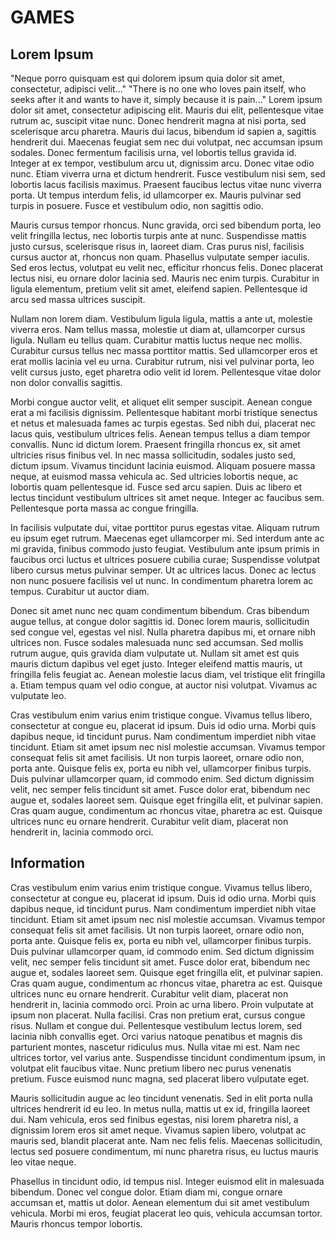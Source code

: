 # GAMES

## Lorem Ipsum

"Neque porro quisquam est qui dolorem ipsum quia dolor sit amet, consectetur, adipisci velit..."
"There is no one who loves pain itself, who seeks after it and wants to have it, simply because it is pain..."
Lorem ipsum dolor sit amet, consectetur adipiscing elit. Mauris dui elit, pellentesque vitae rutrum ac, suscipit vitae nunc. Donec hendrerit magna at nisi porta, sed scelerisque arcu pharetra. Mauris dui lacus, bibendum id sapien a, sagittis hendrerit dui. Maecenas feugiat sem nec dui volutpat, nec accumsan ipsum sodales. Donec fermentum facilisis urna, vel lobortis tellus gravida id. Integer at ex tempor, vestibulum arcu ut, dignissim arcu. Donec vitae odio nunc. Etiam viverra urna et dictum hendrerit. Fusce vestibulum nisi sem, sed lobortis lacus facilisis maximus. Praesent faucibus lectus vitae nunc viverra porta. Ut tempus interdum felis, id ullamcorper ex. Mauris pulvinar sed turpis in posuere. Fusce et vestibulum odio, non sagittis odio.

Mauris cursus tempor rhoncus. Nunc gravida, orci sed bibendum porta, leo velit fringilla lectus, nec lobortis turpis ante at nunc. Suspendisse mattis justo cursus, scelerisque risus in, laoreet diam. Cras purus nisl, facilisis cursus auctor at, rhoncus non quam. Phasellus vulputate semper iaculis. Sed eros lectus, volutpat eu velit nec, efficitur rhoncus felis. Donec placerat lectus nisi, eu ornare dolor lacinia sed. Mauris nec enim turpis. Curabitur in ligula elementum, pretium velit sit amet, eleifend sapien. Pellentesque id arcu sed massa ultrices suscipit.

Nullam non lorem diam. Vestibulum ligula ligula, mattis a ante ut, molestie viverra eros. Nam tellus massa, molestie ut diam at, ullamcorper cursus ligula. Nullam eu tellus quam. Curabitur mattis luctus neque nec mollis. Curabitur cursus tellus nec massa porttitor mattis. Sed ullamcorper eros et erat mollis lacinia vel eu urna. Curabitur rutrum, nisi vel pulvinar porta, leo velit cursus justo, eget pharetra odio velit id lorem. Pellentesque vitae dolor non dolor convallis sagittis.

Morbi congue auctor velit, et aliquet elit semper suscipit. Aenean congue erat a mi facilisis dignissim. Pellentesque habitant morbi tristique senectus et netus et malesuada fames ac turpis egestas. Sed nibh dui, placerat nec lacus quis, vestibulum ultrices felis. Aenean tempus tellus a diam tempor convallis. Nunc id dictum lorem. Praesent fringilla rhoncus ex, sit amet ultricies risus finibus vel. In nec massa sollicitudin, sodales justo sed, dictum ipsum. Vivamus tincidunt lacinia euismod. Aliquam posuere massa neque, at euismod massa vehicula ac. Sed ultricies lobortis neque, ac lobortis quam pellentesque id. Fusce sed arcu sapien. Duis ac libero et lectus tincidunt vestibulum ultrices sit amet neque. Integer ac faucibus sem. Pellentesque porta massa ac congue fringilla.

In facilisis vulputate dui, vitae porttitor purus egestas vitae. Aliquam rutrum eu ipsum eget rutrum. Maecenas eget ullamcorper mi. Sed interdum ante ac mi gravida, finibus commodo justo feugiat. Vestibulum ante ipsum primis in faucibus orci luctus et ultrices posuere cubilia curae; Suspendisse volutpat libero cursus metus pulvinar semper. Ut ac ultrices lacus. Donec ac lectus non nunc posuere facilisis vel ut nunc. In condimentum pharetra lorem ac tempus. Curabitur ut auctor diam.

Donec sit amet nunc nec quam condimentum bibendum. Cras bibendum augue tellus, at congue dolor sagittis id. Donec lorem mauris, sollicitudin sed congue vel, egestas vel nisl. Nulla pharetra dapibus mi, et ornare nibh ultrices non. Fusce sodales malesuada nunc sed accumsan. Sed mollis rutrum augue, quis gravida diam vulputate ut. Nullam sit amet est quis mauris dictum dapibus vel eget justo. Integer eleifend mattis mauris, ut fringilla felis feugiat ac. Aenean molestie lacus diam, vel tristique elit fringilla a. Etiam tempus quam vel odio congue, at auctor nisi volutpat. Vivamus ac vulputate leo.

Cras vestibulum enim varius enim tristique congue. Vivamus tellus libero, consectetur at congue eu, placerat id ipsum. Duis id odio urna. Morbi quis dapibus neque, id tincidunt purus. Nam condimentum imperdiet nibh vitae tincidunt. Etiam sit amet ipsum nec nisl molestie accumsan. Vivamus tempor consequat felis sit amet facilisis. Ut non turpis laoreet, ornare odio non, porta ante. Quisque felis ex, porta eu nibh vel, ullamcorper finibus turpis. Duis pulvinar ullamcorper quam, id commodo enim. Sed dictum dignissim velit, nec semper felis tincidunt sit amet. Fusce dolor erat, bibendum nec augue et, sodales laoreet sem. Quisque eget fringilla elit, et pulvinar sapien. Cras quam augue, condimentum ac rhoncus vitae, pharetra ac est. Quisque ultrices nunc eu ornare hendrerit. Curabitur velit diam, placerat non hendrerit in, lacinia commodo orci.

## Information

Cras vestibulum enim varius enim tristique congue. Vivamus tellus libero, consectetur at congue eu, placerat id ipsum. Duis id odio urna. Morbi quis dapibus neque, id tincidunt purus. Nam condimentum imperdiet nibh vitae tincidunt. Etiam sit amet ipsum nec nisl molestie accumsan. Vivamus tempor consequat felis sit amet facilisis. Ut non turpis laoreet, ornare odio non, porta ante. Quisque felis ex, porta eu nibh vel, ullamcorper finibus turpis. Duis pulvinar ullamcorper quam, id commodo enim. Sed dictum dignissim velit, nec semper felis tincidunt sit amet. Fusce dolor erat, bibendum nec augue et, sodales laoreet sem. Quisque eget fringilla elit, et pulvinar sapien. Cras quam augue, condimentum ac rhoncus vitae, pharetra ac est. Quisque ultrices nunc eu ornare hendrerit. Curabitur velit diam, placerat non hendrerit in, lacinia commodo orci.
Proin ac urna libero. Proin vulputate at ipsum non placerat. Nulla facilisi. Cras non pretium erat, cursus congue risus. Nullam et congue dui. Pellentesque vestibulum lectus lorem, sed lacinia nibh convallis eget. Orci varius natoque penatibus et magnis dis parturient montes, nascetur ridiculus mus. Nulla vitae mi est. Nam nec ultrices tortor, vel varius ante. Suspendisse tincidunt condimentum ipsum, in volutpat elit faucibus vitae. Nunc pretium libero nec purus venenatis pretium. Fusce euismod nunc magna, sed placerat libero vulputate eget.

Mauris sollicitudin augue ac leo tincidunt venenatis. Sed in elit porta nulla ultrices hendrerit id eu leo. In metus nulla, mattis ut ex id, fringilla laoreet dui. Nam vehicula, eros sed finibus egestas, nisi lorem pharetra nisl, a dignissim lorem eros sit amet neque. Vivamus sapien libero, volutpat ac mauris sed, blandit placerat ante. Nam nec felis felis. Maecenas sollicitudin, lectus sed posuere condimentum, mi nunc pharetra risus, eu luctus mauris leo vitae neque.

Phasellus in tincidunt odio, id tempus nisl. Integer euismod elit in malesuada bibendum. Donec vel congue dolor. Etiam diam mi, congue ornare accumsan et, mattis ut dolor. Aenean elementum dui sit amet vestibulum vehicula. Morbi mi eros, feugiat placerat leo quis, vehicula accumsan tortor. Mauris rhoncus tempor lobortis.

